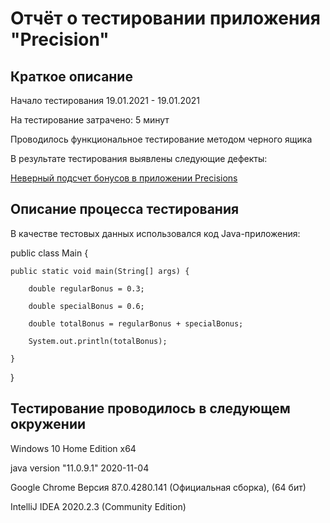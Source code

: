 # Отчёт о тестировании приложения "Precision"
## Краткое описание
Начало тестирования 19.01.2021 - 19.01.2021

На тестирование затрачено: 5 минут

Проводилось функциональное тестирование методом черного ящика

В результате тестирования выявлены следующие дефекты:

[Неверный подсчет бонусов в приложении Precisions](https://github.com/6apblra58/Precision/issues/1#issue-789026025)


## Описание процесса тестирования
В качестве тестовых данных использовался код Java-приложения:

public class Main {

    public static void main(String[] args) {
    
        double regularBonus = 0.3;
        
        double specialBonus = 0.6;
        
        double totalBonus = regularBonus + specialBonus;
        
        System.out.println(totalBonus);
        
    }
    
}


## Тестирование проводилось в следующем окружении

Windows 10 Home Edition x64

java version "11.0.9.1" 2020-11-04

Google Chrome Версия 87.0.4280.141 (Официальная сборка), (64 бит)

IntelliJ IDEA 2020.2.3 (Community Edition)
